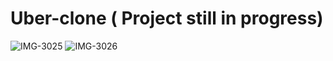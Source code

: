 # Uber-clone ( Project still in progress)

![IMG-3025](https://github.com/Jasjeet00/Uber-clone/assets/71466695/bfad2836-6c5b-4ba2-91e1-4e0b3e1e45f6)
![IMG-3026](https://github.com/Jasjeet00/Uber-clone/assets/71466695/ae79a3ba-25dd-42ab-acff-699a5e260086)

